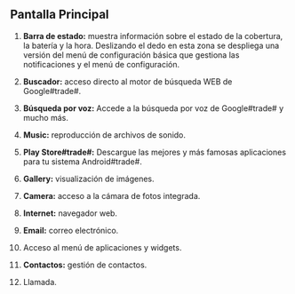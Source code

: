 ## Pantalla Principal

1. **Barra de estado:** muestra información sobre el estado de la cobertura, la batería y la hora. Deslizando el dedo en esta zona se
despliega una versión del menú de configuración básica que gestiona las notificaciones y el menú de configuración.

2. **Buscador:** acceso directo al motor de búsqueda WEB de Google#trade#.

3. **Búsqueda por voz:** Accede a la búsqueda por voz de Google#trade# y mucho más.

4. **Music:** reproducción de archivos de sonido.

5. **Play Store#trade#:** Descargue las mejores y más famosas aplicaciones para tu sistema Android#trade#.

6. **Gallery:** visualización de imágenes. 

7. **Camera:** acceso a la cámara de fotos integrada.

8. **Internet:** navegador web.

9. **Email:** correo electrónico.

10. Acceso al menú de aplicaciones y widgets.

11. **Contactos:** gestión de contactos. 

12. Llamada.
